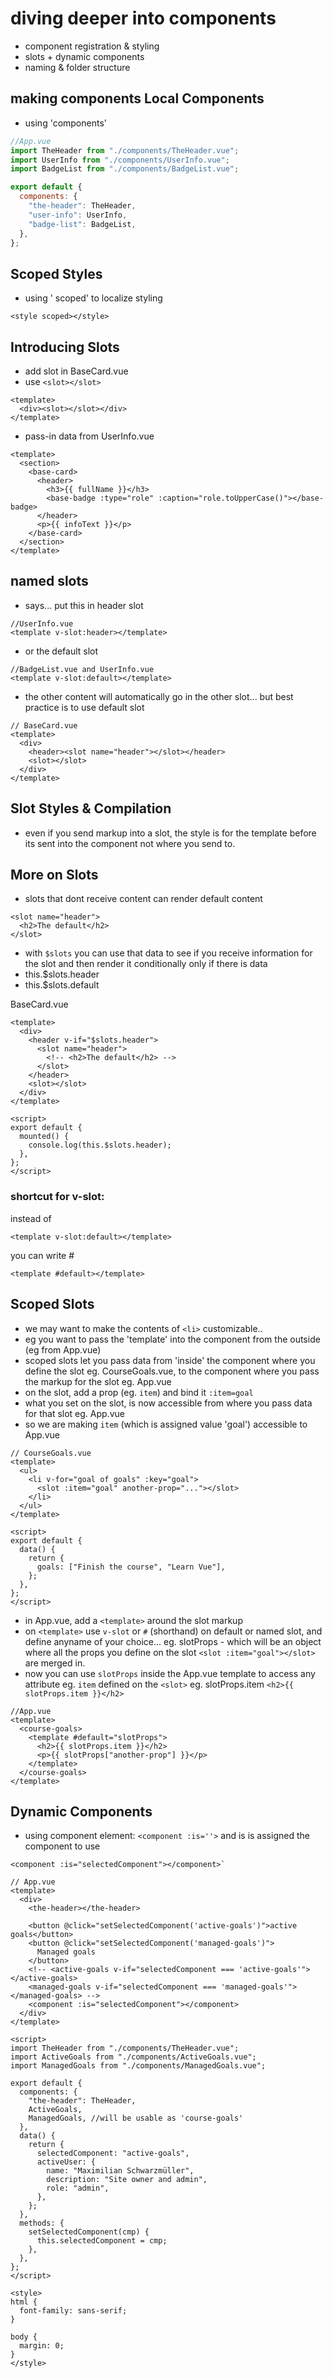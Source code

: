 # diving deeper into components

- component registration & styling
- slots + dynamic components
- naming & folder structure

## making components Local Components

- using 'components'

```js
//App.vue
import TheHeader from "./components/TheHeader.vue";
import UserInfo from "./components/UserInfo.vue";
import BadgeList from "./components/BadgeList.vue";

export default {
  components: {
    "the-header": TheHeader,
    "user-info": UserInfo,
    "badge-list": BadgeList,
  },
};
```

## Scoped Styles

- using ' scoped' to localize styling

```
<style scoped></style>
```

## Introducing Slots

- add slot in BaseCard.vue
- use `<slot></slot>`

```vue
<template>
  <div><slot></slot></div>
</template>
```

- pass-in data from UserInfo.vue

```vue
<template>
  <section>
    <base-card>
      <header>
        <h3>{{ fullName }}</h3>
        <base-badge :type="role" :caption="role.toUpperCase()"></base-badge>
      </header>
      <p>{{ infoText }}</p>
    </base-card>
  </section>
</template>
```

## named slots

- says... put this in header slot

```vue
//UserInfo.vue
<template v-slot:header></template>
```

- or the default slot

```vue
//BadgeList.vue and UserInfo.vue
<template v-slot:default></template>
```

- the other content will automatically go in the other slot... but best practice is to use default slot

```vue
// BaseCard.vue
<template>
  <div>
    <header><slot name="header"></slot></header>
    <slot></slot>
  </div>
</template>
```

## Slot Styles & Compilation

- even if you send markup into a slot, the style is for the template before its sent into the component not where you send to.

## More on Slots

- slots that dont receive content can render default content

```vue
<slot name="header">
  <h2>The default</h2>
</slot>
```

- with `$slots` you can use that data to see if you receive information for the slot and then render it conditionally only if there is data
- this.$slots.header
- this.$slots.default

BaseCard.vue

```vue
<template>
  <div>
    <header v-if="$slots.header">
      <slot name="header">
        <!-- <h2>The default</h2> -->
      </slot>
    </header>
    <slot></slot>
  </div>
</template>

<script>
export default {
  mounted() {
    console.log(this.$slots.header);
  },
};
</script>
```

### shortcut for v-slot:

instead of

```vue
<template v-slot:default></template>
```

you can write #

```vue
<template #default></template>
```

## Scoped Slots

- we may want to make the contents of `<li>` customizable..
- eg you want to pass the 'template' into the component from the outside (eg from App.vue)
- scoped slots let you pass data from 'inside' the component where you define the slot eg. CourseGoals.vue,
  to the component where you pass the markup for the slot eg. App.vue
- on the slot, add a prop (eg. `item`) and bind it `:item=goal`
- what you set on the slot, is now accessible from where you pass data for that slot eg. App.vue
- so we are making `item` (which is assigned value 'goal') accessible to App.vue

```vue
// CourseGoals.vue
<template>
  <ul>
    <li v-for="goal of goals" :key="goal">
      <slot :item="goal" another-prop="..."></slot>
    </li>
  </ul>
</template>

<script>
export default {
  data() {
    return {
      goals: ["Finish the course", "Learn Vue"],
    };
  },
};
</script>
```

- in App.vue, add a `<template>` around the slot markup
- on `<template>` use `v-slot` or `#` (shorthand) on default or named slot, and define anyname of your choice... eg. slotProps - which will be an object where all the props you define on the slot `<slot :item="goal"></slot>` are merged in.
- now you can use `slotProps` inside the App.vue template to access any attribute eg. `item` defined on the `<slot>` eg. slotProps.item `<h2>{{ slotProps.item }}</h2>`

```vue
//App.vue
<template>
  <course-goals>
    <template #default="slotProps">
      <h2>{{ slotProps.item }}</h2>
      <p>{{ slotProps["another-prop"] }}</p>
    </template>
  </course-goals>
</template>
```

## Dynamic Components

- using component element: `<component :is=''>` and is is assigned the component to use

```
<component :is="selectedComponent"></component>`
```

```vue
// App.vue
<template>
  <div>
    <the-header></the-header>

    <button @click="setSelectedComponent('active-goals')">active goals</button>
    <button @click="setSelectedComponent('managed-goals')">
      Managed goals
    </button>
    <!-- <active-goals v-if="selectedComponent === 'active-goals'"></active-goals>
    <managed-goals v-if="selectedComponent === 'managed-goals'"></managed-goals> -->
    <component :is="selectedComponent"></component>
  </div>
</template>

<script>
import TheHeader from "./components/TheHeader.vue";
import ActiveGoals from "./components/ActiveGoals.vue";
import ManagedGoals from "./components/ManagedGoals.vue";

export default {
  components: {
    "the-header": TheHeader,
    ActiveGoals,
    ManagedGoals, //will be usable as 'course-goals'
  },
  data() {
    return {
      selectedComponent: "active-goals",
      activeUser: {
        name: "Maximilian Schwarzmüller",
        description: "Site owner and admin",
        role: "admin",
      },
    };
  },
  methods: {
    setSelectedComponent(cmp) {
      this.selectedComponent = cmp;
    },
  },
};
</script>

<style>
html {
  font-family: sans-serif;
}

body {
  margin: 0;
}
</style>
```

